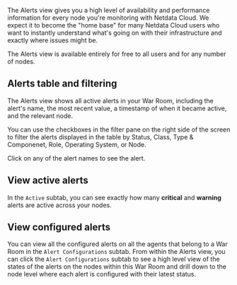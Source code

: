 <!--
title: "Alerts smartboard"
description: ""
type: "reference"
custom_edit_url: "https://github.com/netdata/netdata/blob/master/docs/cloud/alerts-notifications/smartboard.md"
sidebar_label: "Alerts smartboard"
learn_status: "Published"
learn_topic_type: "Tasks"
learn_rel_path: "Integrations/Notify/Cloud alert notifications"
-->

The Alerts view gives you a high level of availability and performance information for every node you're
monitoring with Netdata Cloud. We expect it to become the "home base" for many Netdata Cloud users who want to instantly
understand what's going on with their infrastructure and exactly where issues might be.

The Alerts view is available entirely for free to all users and for any number of nodes.

## Alerts table and filtering

The Alerts view shows all active alerts in your War Room, including the alert's name, the most recent value, a
timestamp of when it became active, and the relevant node.

You can use the checkboxes in the filter pane on the right side of the screen to filter the alerts displayed in the
table
by Status, Class, Type & Componenet, Role, Operating System, or Node.

Click on any of the alert names to see the alert.

## View active alerts

In the `Active` subtab, you can see exactly how many **critical** and **warning** alerts are active across your nodes.

## View configured alerts

You can view all the configured alerts on all the agents that belong to a War Room in the `Alert Configurations` subtab.
From within the Alerts view, you can click the `Alert Configurations` subtab to see a high level view of the states of
the alerts on the nodes within this War Room and drill down to the node level where each alert is configured with their
latest status.








